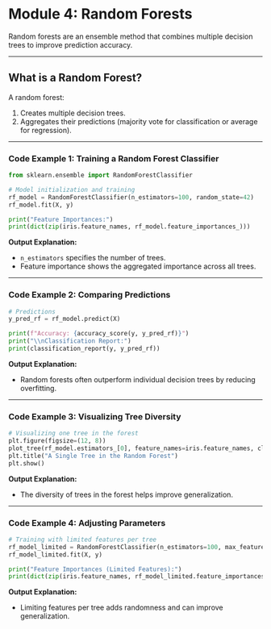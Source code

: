 # Module 4: Random Forests

Random forests are an ensemble method that combines multiple decision trees to improve prediction accuracy.

---

## What is a Random Forest?

A random forest:

1. Creates multiple decision trees.
2. Aggregates their predictions (majority vote for classification or average for regression).

---

### Code Example 1: Training a Random Forest Classifier

```python
from sklearn.ensemble import RandomForestClassifier

# Model initialization and training
rf_model = RandomForestClassifier(n_estimators=100, random_state=42)
rf_model.fit(X, y)

print("Feature Importances:")
print(dict(zip(iris.feature_names, rf_model.feature_importances_)))

```

**Output Explanation:**

- `n_estimators` specifies the number of trees.
- Feature importance shows the aggregated importance across all trees.

---

### Code Example 2: Comparing Predictions

```python
# Predictions
y_pred_rf = rf_model.predict(X)

print(f"Accuracy: {accuracy_score(y, y_pred_rf)}")
print("\\nClassification Report:")
print(classification_report(y, y_pred_rf))

```

**Output Explanation:**

- Random forests often outperform individual decision trees by reducing overfitting.

---

### Code Example 3: Visualizing Tree Diversity

```python
# Visualizing one tree in the forest
plt.figure(figsize=(12, 8))
plot_tree(rf_model.estimators_[0], feature_names=iris.feature_names, class_names=iris.target_names, filled=True)
plt.title("A Single Tree in the Random Forest")
plt.show()

```

**Output Explanation:**

- The diversity of trees in the forest helps improve generalization.

---

### Code Example 4: Adjusting Parameters

```python
# Training with limited features per tree
rf_model_limited = RandomForestClassifier(n_estimators=100, max_features=2, random_state=42)
rf_model_limited.fit(X, y)

print("Feature Importances (Limited Features):")
print(dict(zip(iris.feature_names, rf_model_limited.feature_importances_)))

```

**Output Explanation:**

- Limiting features per tree adds randomness and can improve generalization.